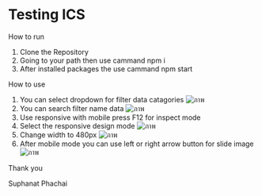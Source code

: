 # Testing ICS
How to run
1. Clone the Repository
2. Going to your path then use cammand npm i
3. After installed packages the use cammand npm start 

How to use
1. You can select dropdown for filter data catagories
![ภาพ](https://user-images.githubusercontent.com/47937339/180023538-585526c9-3588-47ce-a5b2-b6528cd74448.png)
2. You can search filter name data
![ภาพ](https://user-images.githubusercontent.com/47937339/180024241-e5aa7fc4-dc6d-47b7-8f54-9cf9a5bb54e1.png)
3. Use responsive with mobile press F12 for inspect mode
4. Select the responsive design mode 
![ภาพ](https://user-images.githubusercontent.com/47937339/180025249-8251efb8-ac6b-4910-91b9-509ff407936e.png)
5. Change width to 480px
![ภาพ](https://user-images.githubusercontent.com/47937339/180025525-c2f4eede-6849-4a76-9753-0c241f293a3b.png)
6. After mobile mode you can use left or right arrow button for slide image
![ภาพ](https://user-images.githubusercontent.com/47937339/180025795-e636e920-1b4f-4fc3-b33e-78ff36b0965b.png)


Thank you 

Suphanat Phachai

